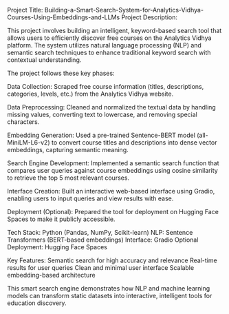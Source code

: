 Project Title: Building-a-Smart-Search-System-for-Analytics-Vidhya-Courses-Using-Embeddings-and-LLMs
Project Description:

This project involves building an intelligent, keyword-based search tool that allows users to efficiently discover free courses on the Analytics Vidhya platform. The system utilizes natural language processing (NLP) and semantic search techniques to enhance traditional keyword search with contextual understanding.

The project follows these key phases:

Data Collection: Scraped free course information (titles, descriptions, categories, levels, etc.) from the Analytics Vidhya website.

Data Preprocessing: Cleaned and normalized the textual data by handling missing values, converting text to lowercase, and removing special characters.

Embedding Generation: Used a pre-trained Sentence-BERT model (all-MiniLM-L6-v2) to convert course titles and descriptions into dense vector embeddings, capturing semantic meaning.

Search Engine Development: Implemented a semantic search function that compares user queries against course embeddings using cosine similarity to retrieve the top 5 most relevant courses.

Interface Creation: Built an interactive web-based interface using Gradio, enabling users to input queries and view results with ease.

Deployment (Optional): Prepared the tool for deployment on Hugging Face Spaces to make it publicly accessible.

Tech Stack:
Python (Pandas, NumPy, Scikit-learn)
NLP: Sentence Transformers (BERT-based embeddings)
Interface: Gradio
Optional Deployment: Hugging Face Spaces

Key Features:
Semantic search for high accuracy and relevance
Real-time results for user queries
Clean and minimal user interface
Scalable embedding-based architecture

This smart search engine demonstrates how NLP and machine learning models can transform static datasets into interactive, intelligent tools for education discovery.
